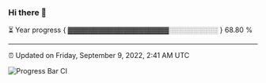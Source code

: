 ### Hi there 👋

⏳ Year progress { ▓▓▓▓▓▓▓▓▓▓▓▓▓▓▓▓▓▓▓▓░░░░░░░░░░ } 68.80 %

---

⏰ Updated on Friday, September 9, 2022, 2:41 AM UTC

![Progress Bar CI](https://github.com/arthurbuhl/arthurbuhl/workflows/Progress%20Bar%20CI/badge.svg)
